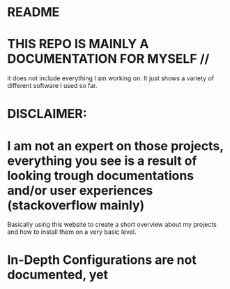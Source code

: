 # README
# THIS REPO IS MAINLY A DOCUMENTATION FOR MYSELF //

it does not include everything I am working on. It just shows a variety of different software I used so far.

# DISCLAIMER: 
# I am not an expert on those projects, everything you see is a result of looking trough documentations and/or user experiences (stackoverflow mainly)

Basically using this website to create a short overview about my projects and how to install them on a very basic level. 

# In-Depth Configurations are not documented, yet
